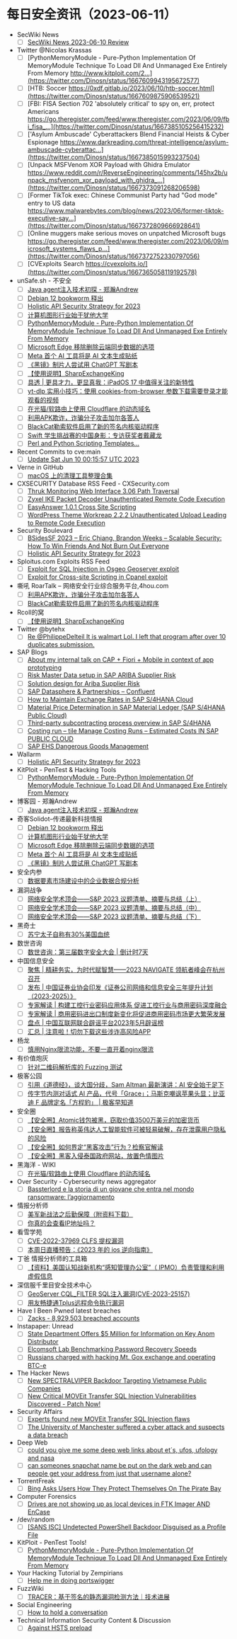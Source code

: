 # 每日安全资讯（2023-06-11）

- SecWiki News
  - [ ] [SecWiki News 2023-06-10 Review](http://www.sec-wiki.com/?2023-06-10)
- Twitter @Nicolas Krassas
  - [ ] [PythonMemoryModule - Pure-Python Implementation Of MemoryModule Technique To Load Dll And Unmanaged Exe Entirely From Memory http://www.kitploit.com/2...](https://twitter.com/Dinosn/status/1667609943195672577)
  - [ ] [HTB: Soccer https://0xdf.gitlab.io/2023/06/10/htb-soccer.html](https://twitter.com/Dinosn/status/1667609875906539521)
  - [ ] [FBI: FISA Section 702 'absolutely critical' to spy on, err, protect Americans https://go.theregister.com/feed/www.theregister.com/2023/06/09/fbi_fisa_...](https://twitter.com/Dinosn/status/1667385105256415232)
  - [ ] ['Asylum Ambuscade' Cyberattackers Blend Financial Heists & Cyber Espionage https://www.darkreading.com/threat-intelligence/asylum-ambuscade-cyberattac...](https://twitter.com/Dinosn/status/1667385015993237504)
  - [ ] [Unpack MSFVenom XOR Payload with Ghidra Emulator https://www.reddit.com/r/ReverseEngineering/comments/145hx2b/unpack_msfvenom_xor_payload_with_ghidra_...](https://twitter.com/Dinosn/status/1667373091268206598)
  - [ ] [Former TikTok exec: Chinese Communist Party had "God mode" entry to US data https://www.malwarebytes.com/blog/news/2023/06/former-tiktok-executive-say...](https://twitter.com/Dinosn/status/1667372809666928641)
  - [ ] [Online muggers make serious moves on unpatched Microsoft bugs https://go.theregister.com/feed/www.theregister.com/2023/06/09/microsoft_systems_flaws_p...](https://twitter.com/Dinosn/status/1667372752330797056)
  - [ ] [CVExploits Search https://cvexploits.io/](https://twitter.com/Dinosn/status/1667365058119192578)
- unSafe.sh - 不安全
  - [ ] [Java agent注入技术初探 - 郑瀚Andrew](https://buaq.net/go-168167.html)
  - [ ] [Debian 12 bookworm 释出](https://buaq.net/go-168168.html)
  - [ ] [Holistic API Security Strategy for 2023](https://buaq.net/go-168164.html)
  - [ ] [计算机图形行业始于犹他大学](https://buaq.net/go-168169.html)
  - [ ] [PythonMemoryModule - Pure-Python Implementation Of MemoryModule Technique To Load Dll And Unmanaged Exe Entirely From Memory](https://buaq.net/go-168165.html)
  - [ ] [Microsoft Edge 移除删除云端同步数据的选项](https://buaq.net/go-168170.html)
  - [ ] [Meta 首个 AI 工具将是 AI 文本生成贴纸](https://buaq.net/go-168159.html)
  - [ ] [《黑镜》制片人尝试用 ChatGPT 写剧本](https://buaq.net/go-168160.html)
  - [ ] [【使用说明】SharpExchangeKing](https://buaq.net/go-168143.html)
  - [ ] [具透 | 更具才力，更显真我：iPadOS 17 中值得关注的新特性](https://buaq.net/go-168151.html)
  - [ ] [yt-dlp 实用小技巧：使用 cookies-from-browser 参数下载需要登录才能观看的视频](https://buaq.net/go-168149.html)
  - [ ] [在光猫/软路由上使用 Cloudflare 的动态域名](https://buaq.net/go-168150.html)
  - [ ] [利用APK欺诈，诈骗分子攻击加尔各答人](https://buaq.net/go-168006.html)
  - [ ] [BlackCat勒索软件启用了新的签名内核驱动程序](https://buaq.net/go-168144.html)
  - [ ] [Swift 学生挑战赛的中国身影：专访获奖者戴藏龙](https://buaq.net/go-168128.html)
  - [ ] [Perl and Python Scripting Templates…](https://buaq.net/go-168101.html)
- Recent Commits to cve:main
  - [ ] [Update Sat Jun 10 00:15:57 UTC 2023](https://github.com/trickest/cve/commit/7131937f6017c3e6e74be604b3f6b767ac28afbb)
- Verne in GitHub
  - [ ] [macOS 上的清理工具整理合集](https://einverne.github.io/post/2023/06/macos-cleaner-apps.html)
- CXSECURITY Database RSS Feed - CXSecurity.com
  - [ ] [Thruk Monitoring Web Interface 3.06 Path Traversal](https://cxsecurity.com/issue/WLB-2023060015)
  - [ ] [Zyxel IKE Packet Decoder Unauthenticated Remote Code Execution](https://cxsecurity.com/issue/WLB-2023060014)
  - [ ] [EasyAnswer 1.0.1 Cross Site Scripting](https://cxsecurity.com/issue/WLB-2023060013)
  - [ ] [WordPress Theme Workreap 2.2.2 Unauthenticated Upload Leading to Remote Code Execution](https://cxsecurity.com/issue/WLB-2023060012)
- Security Boulevard
  - [ ] [BSidesSF 2023 – Eric Chiang, Brandon Weeks – Scalable Security: How To Win Friends And Not Burn Out Everyone](https://securityboulevard.com/2023/06/bsidessf-2023-eric-chiang-brandon-weeks-scalable-security-how-to-win-friends-and-not-burn-out-everyone/)
  - [ ] [Holistic API Security Strategy for 2023](https://securityboulevard.com/2023/06/holistic-api-security-strategy-for-2023/)
- Sploitus.com Exploits RSS Feed
  - [ ] [Exploit for SQL Injection in Osgeo Geoserver exploit](https://sploitus.com/exploit?id=B3CA1519-14FF-51C0-8D8A-FF895D9D2A70&utm_source=rss&utm_medium=rss)
  - [ ] [Exploit for Cross-site Scripting in Cpanel exploit](https://sploitus.com/exploit?id=EF00C26E-35C1-5A75-A127-230AA4CBF3EB&utm_source=rss&utm_medium=rss)
- 嘶吼 RoarTalk – 网络安全行业综合服务平台,4hou.com
  - [ ] [利用APK欺诈，诈骗分子攻击加尔各答人](https://www.4hou.com/posts/z4XO)
  - [ ] [BlackCat勒索软件启用了新的签名内核驱动程序](https://www.4hou.com/posts/8zE2)
- RcoIl的窝
  - [ ] [【使用说明】SharpExchangeKing](https://rcoil.me/2023/06/%E3%80%90%E4%BD%BF%E7%94%A8%E8%AF%B4%E6%98%8E%E3%80%91SharpExchangeKing/)
- Twitter @bytehx
  - [ ] [Re @PhilippeDelteil It is walmart Lol. I left that program after over 10 duplicates submission.](https://twitter.com/bytehx343/status/1667370396541423616)
- SAP Blogs
  - [ ] [About my internal talk on CAP + Fiori + Mobile in context of app prototyping](https://blogs.sap.com/2023/06/10/about-my-internal-talk-on-cap-fiori-mobile-in-context-of-app-prototyping/)
  - [ ] [Risk Master Data setup in SAP ARIBA Supplier Risk](https://blogs.sap.com/2023/06/10/risk-master-data-setup-in-sap-ariba-supplier-risk/)
  - [ ] [Solution design for Ariba Supplier Risk](https://blogs.sap.com/2023/06/10/solution-design-for-ariba-supplier-risk/)
  - [ ] [SAP Datasphere & Partnerships – Confluent](https://blogs.sap.com/2023/06/10/sap-datasphere-partnerships-confluent/)
  - [ ] [How to Maintain Exchange Rates in SAP S/4HANA Cloud](https://blogs.sap.com/2023/06/10/how-to-maintain-exchange-rates-in-sap-s-4hana-cloud-2/)
  - [ ] [Material Price Determination in SAP Material Ledger (SAP S/4HANA Public Cloud)](https://blogs.sap.com/2023/06/10/material-price-determination-in-sap-material-ledger-sap-s-4hana-public-cloud/)
  - [ ] [Third-party subcontracting process overview in SAP S/4HANA](https://blogs.sap.com/2023/06/10/third-party-subcontracting-process-overview-in-sap-s-4hana/)
  - [ ] [Costing run – tile Manage Costing Runs – Estimated Costs IN SAP PUBLIC CLOUD](https://blogs.sap.com/2023/06/10/costing-run-tile-manage-costing-runs-estimated-costs-in-sap-public-cloud/)
  - [ ] [SAP EHS Dangerous Goods Management](https://blogs.sap.com/2023/06/10/sap-ehs-dangerous-goods-management/)
- Wallarm
  - [ ] [Holistic API Security Strategy for 2023](https://lab.wallarm.com/holistic-api-security-strategy-for-2023/)
- KitPloit - PenTest & Hacking Tools
  - [ ] [PythonMemoryModule - Pure-Python Implementation Of MemoryModule Technique To Load Dll And Unmanaged Exe Entirely From Memory](http://www.kitploit.com/2023/06/pythonmemorymodule-pure-python.html)
- 博客园 - 郑瀚Andrew
  - [ ] [Java agent注入技术初探 - 郑瀚Andrew](https://www.cnblogs.com/LittleHann/p/17462796.html)
- 奇客Solidot–传递最新科技情报
  - [ ] [Debian 12 bookworm 释出](https://www.solidot.org/story?sid=75214)
  - [ ] [计算机图形行业始于犹他大学](https://www.solidot.org/story?sid=75213)
  - [ ] [Microsoft Edge 移除删除云端同步数据的选项](https://www.solidot.org/story?sid=75212)
  - [ ] [Meta 首个 AI 工具将是 AI 文本生成贴纸](https://www.solidot.org/story?sid=75211)
  - [ ] [《黑镜》制片人尝试用 ChatGPT 写剧本](https://www.solidot.org/story?sid=75210)
- 安全内参
  - [ ] [数据要素市场建设中的企业数据合规分析](https://mp.weixin.qq.com/s?__biz=MzI4NDY2MDMwMw==&mid=2247508819&idx=1&sn=774fe5a68249edc06ca8d9896fd65836&chksm=ebfae473dc8d6d6543227bfa83b28ffd8ed85f98613fbe97f49daf49c128bd7d83957dde19b1&scene=58&subscene=0#rd)
- 漏洞战争
  - [ ] [网络安全学术顶会——S&P 2023 议题清单、摘要与总结（上）](https://mp.weixin.qq.com/s?__biz=MzU0MzgzNTU0Mw==&mid=2247485134&idx=1&sn=d3e97d01d5e5e0ee0df5cb569e06f46a&chksm=fb041236cc739b20d9161746149ccdbe3ed9a3d1720128989e13d543a080559d052aae924451&scene=58&subscene=0#rd)
  - [ ] [网络安全学术顶会——S&P 2023 议题清单、摘要与总结（中）](https://mp.weixin.qq.com/s?__biz=MzU0MzgzNTU0Mw==&mid=2247485134&idx=2&sn=e008092c975aba07fe1dd9bdbce725fc&chksm=fb041236cc739b20e1231986c9c4ea58c46862e17c8ca2e2569b9ad6746995596bb859e21bed&scene=58&subscene=0#rd)
  - [ ] [网络安全学术顶会——S&P 2023 议题清单、摘要与总结（下）](https://mp.weixin.qq.com/s?__biz=MzU0MzgzNTU0Mw==&mid=2247485134&idx=3&sn=87c65951f22447a607130fa122bab696&chksm=fb041236cc739b20804b080ce5bb6a0349a8a6b4371dced4ae1f81154f43fcbb0cfb0dc718d7&scene=58&subscene=0#rd)
- 黑奇士
  - [ ] [苏宁太子自称有30%美国血统](https://mp.weixin.qq.com/s?__biz=MzI5ODYwNTE4Nw==&mid=2247487657&idx=1&sn=893b992ab02ea568832761f693748bed&chksm=eca21f45dbd59653ddf4274277c577c749c765e5309abe3329c86114d9291686374ff271ae19&scene=58&subscene=0#rd)
- 数世咨询
  - [ ] [数世咨询：第三届数字安全大会 | 倒计时7天](https://mp.weixin.qq.com/s?__biz=MzkxNzA3MTgyNg==&mid=2247498381&idx=1&sn=18e113d4eeac0d8f0cf88f886672b08d&chksm=c1448830f633012665aa050740411e63481136c9e7215d6f2933563608ccdbdd95c6929d6c0f&scene=58&subscene=0#rd)
- 中国信息安全
  - [ ] [聚焦 | 精耕务实，为时代赋智慧——2023 NAVIGATE 领航者峰会在杭州召开](https://mp.weixin.qq.com/s?__biz=MzA5MzE5MDAzOA==&mid=2664186017&idx=1&sn=b79b1a6015df645bc3b9617002abb29a&chksm=8b594258bc2ecb4e4873b0a31a61fa074a0a3713d035400d1e8b4b6c25bc515b311e1075d007&scene=58&subscene=0#rd)
  - [ ] [发布 | 中国证券业协会印发《证券公司网络和信息安全三年提升计划（2023-2025）》](https://mp.weixin.qq.com/s?__biz=MzA5MzE5MDAzOA==&mid=2664186017&idx=2&sn=ef99046276dfc73a8c2ef094a79c34e4&chksm=8b594258bc2ecb4e2f1b8b3e07f7031502733315588d4ef8b41ba854ab8e4e965added8ded50&scene=58&subscene=0#rd)
  - [ ] [专家解读 | 构建工控行业密码应用体系 促进工控行业与商用密码深度融合](https://mp.weixin.qq.com/s?__biz=MzA5MzE5MDAzOA==&mid=2664186017&idx=3&sn=1df0a4e2e66fa443f35fdfd629252fb4&chksm=8b594258bc2ecb4ef63fe335650eb101678588376b290354cda5cfd03e60a3cb16f0e4e5bc5c&scene=58&subscene=0#rd)
  - [ ] [专家解读 | 商用密码进出口制度新变化将促进商用密码市场更大繁荣发展](https://mp.weixin.qq.com/s?__biz=MzA5MzE5MDAzOA==&mid=2664186017&idx=4&sn=5b84c3c6d25677f83d801db146f6ea6f&chksm=8b594258bc2ecb4ea88f59ed8fa46fa9cefcedd2e886c80b574b941fa44d5dd16ebe46953dd3&scene=58&subscene=0#rd)
  - [ ] [盘点 | 中国互联网联合辟谣平台2023年5月辟谣榜](https://mp.weixin.qq.com/s?__biz=MzA5MzE5MDAzOA==&mid=2664186017&idx=5&sn=f50aeeb1e63db6a3ec55961d128425ee&chksm=8b594258bc2ecb4e07228e0dc3f2a9da0bdd760da959dddb02f09b8a5665d2618c8ad838591a&scene=58&subscene=0#rd)
  - [ ] [汇总 | 注意啦！切勿下载这些涉诈高风险APP](https://mp.weixin.qq.com/s?__biz=MzA5MzE5MDAzOA==&mid=2664186017&idx=6&sn=ebcd35ee218ac6c0a56fdc0b33e238f1&chksm=8b594258bc2ecb4e8f732e4db4ff434f577c396bd18eee6e8a63ed03fe82e68585838cf8389b&scene=58&subscene=0#rd)
- 杨龙
  - [ ] [慎用Nginx限流功能，不要一直开着nginx限流](https://www.yanglong.pro/%e6%85%8e%e7%94%a8nginx%e9%99%90%e6%b5%81%e5%8a%9f%e8%83%bd%ef%bc%8c%e4%b8%8d%e8%a6%81%e4%b8%80%e7%9b%b4%e5%bc%80%e7%9d%80nginx%e9%99%90%e6%b5%81/)
- 有价值炮灰
  - [ ] [针对二维码解析库的 Fuzzing 测试](https://mp.weixin.qq.com/s?__biz=MzA3MzU1MDQwOA==&mid=2247484610&idx=1&sn=c9f9a4390622740936d533c79f0a25b6&chksm=9f0c1be5a87b92f3b1bbf4d41b30a6feb40d659ff5ae1090693d7d7c06c887fc846eb95e084a&scene=58&subscene=0#rd)
- 极客公园
  - [ ] [引用《道德经》，谈大国分歧，Sam Altman 最新演讲：AI 安全始于足下](https://mp.weixin.qq.com/s?__biz=MTMwNDMwODQ0MQ==&mid=2652995087&idx=1&sn=dd101a91aa8ee06a3d7a4959cfdab83b&chksm=7e5403b949238aaf8c8944a28d643c47267466f0543ffe249509ba7566f8f82acab0f97b68e7&scene=58&subscene=0#rd)
  - [ ] [传字节内测对话式 AI 产品，代号「Grace」；马斯克嘲讽苹果头显；比亚迪 F 品牌定名「方程豹」 | 极客早知道](https://mp.weixin.qq.com/s?__biz=MTMwNDMwODQ0MQ==&mid=2652995080&idx=1&sn=874b1a1a62ed21c8093ec540c8898ebd&chksm=7e5403be49238aa83b602c26fc3b2dc17a9fd1aaf778e5491bd59bc9cafb1db2ba9558327473&scene=58&subscene=0#rd)
- 安全圈
  - [ ] [【安全圈】Atomic钱包被黑，窃取价值3500万美元的加密货币](https://mp.weixin.qq.com/s?__biz=MzIzMzE4NDU1OQ==&mid=2652036747&idx=1&sn=8fb092804d702eedbd99700dfb57a6ce&chksm=f36ff2cbc4187bdd3987318bf6745bd3574be2b991c4fe3f04dc54ec15474b2557df90fcb3cb&scene=58&subscene=0#rd)
  - [ ] [【安全圈】报告称英伟达人工智能软件可被轻易破解，存在泄露用户隐私的风险](https://mp.weixin.qq.com/s?__biz=MzIzMzE4NDU1OQ==&mid=2652036747&idx=2&sn=f4d849a51def1736f5c1aa278d567420&chksm=f36ff2cbc4187bdd68c1e5e45f7a76e102d34fef18a328a166cf2bfa1b216bde8a8d5e32363b&scene=58&subscene=0#rd)
  - [ ] [【安全圈】如何界定“黑客攻击”行为？检察官解读](https://mp.weixin.qq.com/s?__biz=MzIzMzE4NDU1OQ==&mid=2652036747&idx=3&sn=2f5446cfe64bdac5cf10afa212ac85e7&chksm=f36ff2cbc4187bdde1b08c80f9e7c39229fc0a02a89fb458447d78361134d4cc5fdb3e51cf33&scene=58&subscene=0#rd)
  - [ ] [【安全圈】黑客入侵泰国政府网站，放置色情图片](https://mp.weixin.qq.com/s?__biz=MzIzMzE4NDU1OQ==&mid=2652036747&idx=4&sn=280057cd0a794f977a07a9f43de9bd29&chksm=f36ff2cbc4187bdd73dd18346f8c596a5c4f928a8a62da4181c8545e8e6ef04ca15a76a3c1b9&scene=58&subscene=0#rd)
- 黑海洋 - WIKI
  - [ ] [在光猫/软路由上使用 Cloudflare 的动态域名](https://blog.upx8.com/3631)
- Over Security - Cybersecurity news aggregator
  - [ ] [Bassterlord e la storia di un giovane che entra nel mondo ransomware: l’aggiornamento](https://www.insicurezzadigitale.com/bassterlord-e-la-storia-di-un-giovane-che-entra-nel-mondo-ransomware-laggiornamento/)
- 情报分析师
  - [ ] [美军新战法之后勤保障（附资料下载）](https://mp.weixin.qq.com/s?__biz=MzA3Mjc1MTkwOA==&mid=2650531925&idx=1&sn=b3032b8bbbaf43d20ca32c0d4c886bb5&chksm=8716c61eb0614f08bb5e994af38965e6396226cc306fd80731bbed660acc530bf5d94aa42334&scene=58&subscene=0#rd)
  - [ ] [你真的会查看IP地址吗？](https://mp.weixin.qq.com/s?__biz=MzA3Mjc1MTkwOA==&mid=2650531925&idx=2&sn=f2ea531021df7baf26db1fcbef4ef482&chksm=8716c61eb0614f089dbb51e7c35b63df133d6c1d8b0c34cd6e3e37874654241583de7327b5ac&scene=58&subscene=0#rd)
- 看雪学苑
  - [ ] [CVE-2022-37969 CLFS 提权漏洞](https://mp.weixin.qq.com/s?__biz=MjM5NTc2MDYxMw==&mid=2458506724&idx=1&sn=b1098632b2f5f551625fe6d246900f66&chksm=b18ee56e86f96c78a4cca9e92ace4ead5000146093581d87d2594f7f62387147ad04a98a9361&scene=58&subscene=0#rd)
  - [ ] [本周日直播预告：《2023 年的 ios 逆向指南》](https://mp.weixin.qq.com/s?__biz=MjM5NTc2MDYxMw==&mid=2458506724&idx=2&sn=e39271066244eef4d43ea793f7d4f22f&chksm=b18ee56e86f96c78ec3456c3901580f45f0d73d3ec761cdd75de00b9b3b76f81bbad009440af&scene=58&subscene=0#rd)
- 丁爸 情报分析师的工具箱
  - [ ] [【资料】美国认知战新机构“感知管理办公室”（ IPMO）负责管理和利用虚假信息](https://mp.weixin.qq.com/s?__biz=MzI2MTE0NTE3Mw==&mid=2651136807&idx=1&sn=4c40eb117c610addadd5f49beabb1762&chksm=f1af541dc6d8dd0b7364a92cb031e7f5105e6cb941cfb89f2ce85d19070199fbc5d5994a33e8&scene=58&subscene=0#rd)
- 深信服千里目安全技术中心
  - [ ] [GeoServer CQL_FILTER SQL注入漏洞(CVE-2023-25157)](https://mp.weixin.qq.com/s?__biz=Mzg2NjgzNjA5NQ==&mid=2247519250&idx=1&sn=62e96748157b1360fbe1d629a6696eb0&chksm=ce460702f9318e149cbefa85bc2a61d1f1f51b7c0e53b8f60d8429c908862ef4b00817f9a1c7&scene=58&subscene=0#rd)
  - [ ] [用友畅捷通Tplus远程命令执行漏洞](https://mp.weixin.qq.com/s?__biz=Mzg2NjgzNjA5NQ==&mid=2247519250&idx=2&sn=582a204bc02adc7699d973440b2aa24c&chksm=ce460702f9318e14fe3d199b79f91a83d3ecce24ef55e60fc1b20c6e1ba8f55be0b8fed74090&scene=58&subscene=0#rd)
- Have I Been Pwned latest breaches
  - [ ] [Zacks - 8,929,503 breached accounts](https://haveibeenpwned.com/PwnedWebsites#Zacks)
- Instapaper: Unread
  - [ ] [State Department Offers $5 Million for Information on Key Anom Distributor](https://www.vice.com/en/article/m7bbb4/state-department-5-million-reward-maximilian-rivkin)
  - [ ] [Elcomsoft Lab Benchmarking Password Recovery Speeds](https://blog.elcomsoft.com/2023/06/elcomsoft-lab-benchmarking-password-recovery-speeds/)
  - [ ] [Russians charged with hacking Mt. Gox exchange and operating BTC-e](https://securityaffairs.com/147280/digital-id/mt-gox-russian-nations.html)
- The Hacker News
  - [ ] [New SPECTRALVIPER Backdoor Targeting Vietnamese Public Companies](https://thehackernews.com/2023/06/new-spectralviper-backdoor-targeting.html)
  - [ ] [New Critical MOVEit Transfer SQL Injection Vulnerabilities Discovered - Patch Now!](https://thehackernews.com/2023/06/new-critical-moveit-transfer-sql.html)
- Security Affairs
  - [ ] [Experts found new MOVEit Transfer SQL Injection flaws](https://securityaffairs.com/147299/security/new-moveit-transfer-sql-inj.html)
  - [ ] [The University of Manchester suffered a cyber attack and suspects a data breach](https://securityaffairs.com/147290/data-breach/university-of-manchester-cyber-attack.html)
- Deep Web
  - [ ] [could you give me some deep web links about et´s, ufos, ufology and nasa](https://www.reddit.com/r/deepweb/comments/1462pnh/could_you_give_me_some_deep_web_links_about_ets/)
  - [ ] [can someones snapchat name be put on the dark web and can people get your address from just that username alone?](https://www.reddit.com/r/deepweb/comments/145rjxj/can_someones_snapchat_name_be_put_on_the_dark_web/)
- TorrentFreak
  - [ ] [Bing Asks Users How They Protect Themselves On The Pirate Bay](https://torrentfreak.com/bing-asks-users-how-they-protect-themselves-on-the-pirate-bay-230610/)
- Computer Forensics
  - [ ] [Drives are not showing up as local devices in FTK Imager AND EnCase](https://www.reddit.com/r/computerforensics/comments/1465gvr/drives_are_not_showing_up_as_local_devices_in_ftk/)
- /dev/random
  - [ ] [[SANS ISC] Undetected PowerShell Backdoor Disguised as a Profile File](https://blog.rootshell.be/2023/06/10/sans-isc-undetected-powershell-backdoor-disguised-as-a-profile-file/)
- KitPloit - PenTest Tools!
  - [ ] [PythonMemoryModule - Pure-Python Implementation Of MemoryModule Technique To Load Dll And Unmanaged Exe Entirely From Memory](http://www.kitploit.com/2023/06/pythonmemorymodule-pure-python.html)
- Your Hacking Tutorial by Zempirians
  - [ ] [Help me in doing portswigger](https://www.reddit.com/r/HowToHack/comments/1462uz6/help_me_in_doing_portswigger/)
- FuzzWiki
  - [ ] [TRACER：基于签名的静态漏洞检测方法｜技术进展](https://mp.weixin.qq.com/s?__biz=MzU1NTEzODc3MQ==&mid=2247485985&idx=1&sn=a3b07cb82c5bb746da49d9d5dc86e3f9&chksm=fbd9a19dccae288ba8f0ca913e68fd8259966aaa2712178e706f0b3417930609f9126eeb11c5&scene=58&subscene=0#rd)
- Social Engineering
  - [ ] [How to hold a conversation](https://www.reddit.com/r/SocialEngineering/comments/145xrj2/how_to_hold_a_conversation/)
- Technical Information Security Content & Discussion
  - [ ] [Against HSTS preload](https://www.reddit.com/r/netsec/comments/1461qoi/against_hsts_preload/)

